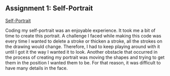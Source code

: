## Assignment 1: Self-Portrait 
[Self-Portrait](https://editor.p5js.org/FatemaAlhameli/sketches/vRKKmfbi5)

  Coding my self-portrait was an enjoyable experience. It took me a bit of time to create this portrait. A challenge I faced while making this code was every time I wanted to delete a stroke or thicken a stroke, all the strokes on the drawing would change. Therefore, I had to keep playing around with it until I got it the way I wanted it to look. Another obstacle that occurred in the process of creating my portrait was moving the shapes and trying to get them in the position I wanted them to be. For that reason, it was difficult to have many details in the face. 
  
  
